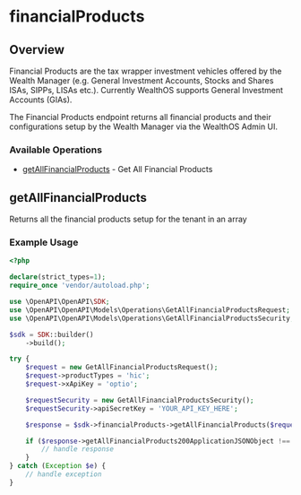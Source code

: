 # financialProducts

## Overview

Financial Products are the tax wrapper investment vehicles offered by the Wealth Manager (e.g. General Investment Accounts, Stocks and Shares ISAs, SIPPs, LISAs etc.). Currently WealthOS supports General Investment Accounts (GIAs). 

The Financial Products endpoint returns all financial products and their configurations setup by the Wealth Manager via the WealthOS Admin UI.

### Available Operations

* [getAllFinancialProducts](#getallfinancialproducts) - Get All Financial Products

## getAllFinancialProducts

Returns all the financial products setup for the tenant in an array

### Example Usage

```php
<?php

declare(strict_types=1);
require_once 'vendor/autoload.php';

use \OpenAPI\OpenAPI\SDK;
use \OpenAPI\OpenAPI\Models\Operations\GetAllFinancialProductsRequest;
use \OpenAPI\OpenAPI\Models\Operations\GetAllFinancialProductsSecurity;

$sdk = SDK::builder()
    ->build();

try {
    $request = new GetAllFinancialProductsRequest();
    $request->productTypes = 'hic';
    $request->xApiKey = 'optio';

    $requestSecurity = new GetAllFinancialProductsSecurity();
    $requestSecurity->apiSecretKey = 'YOUR_API_KEY_HERE';

    $response = $sdk->financialProducts->getAllFinancialProducts($request, $requestSecurity);

    if ($response->getAllFinancialProducts200ApplicationJSONObject !== null) {
        // handle response
    }
} catch (Exception $e) {
    // handle exception
}
```

